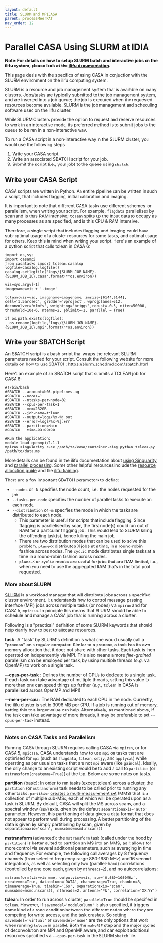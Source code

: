 ```yaml
---
layout: default
title: SLURM and MPICASA
parent: processMeerKAT
nav_order: 12
---
```


# Parallel CASA Using SLURM at IDIA

**Note: For details on how to setup SLURM batch and interactive jobs on the ilifu system, please look at the [ilifu documentation](https://docs.ilifu.ac.za/#/getting_started/submit_job_slurm).**

This page deals with the specifics of using CASA in conjuction with the SLURM environment on the ilifu computing system.

SLURM is a resource and job management system that is available on many clusters. Jobs/tasks are typically submitted to the job management system, and are inserted into a job queue; the job is executed when the requested resources become available. SLURM is the job management and scheduling software used on the ilifu cluster.

While SLURM Clusters provide the option to request and reserve resources to work in an interactive mode, its preferred method is to submit jobs to the queue to be run in a non-interactive way.

To run a CASA script in a non-interactive way in the SLURM cluster, you would use the following steps.

1. Write your CASA script.
2. Write an associated SBATCH script for your job.
3. Submit the script (i.e., your job) to the queue using `sbatch`.

<!---

_**The image below illustrates these different steps.**_

![Basic step-by-step guide on to use SLURM and MPICASA to run a CASA Script.](/assets/slurm-and-mpicasa.png)

--->

## Write your CASA Script

CASA scripts are written in Python. An entire pipeline can be written in such a script, that includes flagging, initial calibration and imaging.

It is important to note that different CASA tasks use different schemes for parallelism, when writing your script. For example, `flagdata` parallelises by scan and is thus RAM intensive; `tclean` splits up the input data to occupy as many processes as are specified, and is this CPU & RAM intensive.

Therefore, a single script that includes flagging and imaging could have sub-optimal usage of a cluster resources for some tasks, and optimal usage for others. Keep this in mind when writing your script. Here's an example of a python script that calls tclean in CASA 6:

```
import os,sys
import casampi
from casatasks import tclean,casalog
logfile=casalog.logfile()
casalog.setlogfile('logs/{SLURM_JOB_NAME}-{SLURM_JOB_ID}.casa'.format(**os.environ))

vis=sys.argv[-1]
imagename=vis + '.image'

tclean(vis=vis, imagename=imagename, imsize=[6144,6144], cell='1.5arcsec', gridder='wproject', wprojplanes=512, deconvolver='mfmfs', weighting='briggs',robust=-0.5, niter=50000, threshold=10e-6, nterms=2, pblimit=-1, parallel = True)

if os.path.exists(logfile):
  os.rename(logfile,'logs/{SLURM_JOB_NAME}-{SLURM_JOB_ID}.mpi'.format(**os.environ))
```

## Write your SBATCH Script

An SBATCH script is a bash script that wraps the relevant SLURM parameters needed for your script. Consult the following website for more details on how to use SBATCH:
https://slurm.schedmd.com/sbatch.html

Here’s an example of an SBATCH script that submits a TCLEAN job for CASA 6:

```
#!/bin/bash
#SBATCH --account=b05-pipelines-ag
#SBATCH --nodes=1
#SBATCH --ntasks-per-node=32
#SBATCH --cpus-per-task=1
#SBATCH --mem=232GB
#SBATCH --job-name=tclean
#SBATCH --output=logs/%x-%j.out
#SBATCH --error=logs/%x-%j.err
#SBATCH --partition=Main
#SBATCH --time=03:00:00

#Run the application:
module load openmpi/2.1.1
mpirun singularity exec /path/to/casa/container.simg python tclean.py /path/to/data.ms
```

More details can be found in the ilifu documentation about [using Singularity](https://docs.ilifu.ac.za/#/getting_started/container_environments) and [parallel processing](https://docs.ilifu.ac.za/#/getting_started/submit_job_slurm?id=parallel-computing-on-the-cluster). Some other helpful resources include the [resource allocation guide](https://docs.ilifu.ac.za/#/tech_docs/resource_allocation) and the [ilifu training](https://www.ilifu.ac.za/latest-training).

There are a few important SBATCH parameters to define:

- `--nodes` or `-N` specifies the node count, i.e., the nodes requested for the job.
- `--tasks-per-node` specifies the number of parallel tasks to execute on each node.
- `--distribution` or `-m` specifies the mode in which the tasks are distributed to each node.
  - This parameter is useful for scripts that include flagging. Since flagging is parallelised by scan, the first node(s) could run out of RAM for a particular flagging job. This would lead to SLURM killing the offending task(s), hence killing the main job.
  - There are two distribution modes that can be used to solve this problem. `plane=X` distributes X jobs at a time, in a round-robin fashion across nodes. The `cyclic` mode distributes single tasks at a time in a round-robin fashion across nodes.
  - `plane=X` or `cyclic` modes are useful for jobs that are RAM limited, i.e., when you need to use the aggregated RAM that’s in the total pool requested.
<!-- - The `-J`, `-o` and `-e` parameters -->

### More about SLURM
[SLURM](https://slurm.schedmd.com/overview.html) is a workload manager that will distribute jobs across a specified cluster environment. It understands how to control message passing interface (MPI) jobs across multiple tasks (or nodes) via `mpirun` and for CASA 5, `mpicasa`. In principle this means that SLURM should be able to schedule and manage a CASA job that is running across a cluster.

Following is a "practical" definition of some SLURM keywords that should help clarify how to best to allocate resources.

__task__ : A "task" by SLURM's definition is what one would usually call a "process" on a regular computer. Similar to a process, a task has its own memory allocation that it does not share with other tasks. Each task is then operated on independently via MPI. This also means a more _fine-grained_ parallelism can be employed per task, by using multiple threads (_e.g._ via OpenMP) to work on a single task.

__--cpus-per-task__ : Defines the number of CPUs to dedicate to a single task. If each task can take advantage of multiple threads, setting this value to more than one can speed things up further (_e.g.,_ `tclean` in CASA is parallelised across OpenMP and MPI)

__--mem-per-cpu__ : The RAM dedicated to each CPU in the node. Currently, the ilifu cluster is set to 3096 MB per CPU. If a job is running out of memory, setting this to a larger value can help. Alternatively, as mentioned above, if the task can take advantage of more threads, it may be preferable to set `--cpus-per-task` instead.

<!-- __-m/--distribution__ : This controls how the tasks are allocated across the requested nodes. The sbatch `man` page has a very good explanation on the various modes available. -->



------

###  Notes on CASA Tasks and Parallelism

Running CASA through SLURM requires calling CASA via `mpirun`, or for CASA 5, `mpicasa`. CASA understands how to use `mpi` on tasks that are optimised for `mpi` (such as `flagdata`, `tclean`, `setjy`, and `applycal`) while operating as per usual on tasks that are not `mpi` aware (like `gaincal`). Ideally, the only change to an existing script would be to add a call to `partition` (or `mstransform(createmms=True)`) at the top. Below are some notes on tasks.

__partition__ (basic): In order to run tasks (except tclean) across a cluster, the `partition` (or `mstransform`) task needs to be called prior to running any other tasks. `partition`  [creates a multi-measurement set](https://casa.nrao.edu/casadocs/casa-5.4.1/uv-manipulation/data-partition) (MMS) that is a collection of multiple sub-MSs, each of which will be operated upon as a task in SLURM. By default, CASA will split the MS across scans, and a spectral window (`spw`) axis, given by the default `separationaxis='auto'` parameter. However, this partitioning of data gives a data format that does not appear to perform well during processing. A better partitioning of the data is given by simply partitioning by scan, given by `separationaxis='scan', numsubms=msmd.nscans()`

__mstransform__ (advanced): the `mstransform` task (called under the hood by `partition`) is better suited to partition an MS into an MMS, as it allows for more control via several additional parameters, such as averaging in time and frequency. For example, the following call averages by 8 frequency channels (from selected frequency range 880-1680 MHz) and 16 second integrations, as well as selecting only two (parallel-hand) correlations (controlled by one core each, given by `nthreads=2`), and no autocorrelations:

```
mstransform(vis=visname, outputvis=mvis, spw='0:880~1680MHz', createmms=True, datacolumn='DATA', chanaverage=True, chanbin=8, timeaverage=True, timebin='16s', separationaxis='scan', numsubms=msmd.nscans(), nthreads=2, antenna='*&', correlation='XX,YY')
```

<!--
The number of SUBMSes created can be specified in `partition`, however it seems that specifying a number larger than what CASA would decide leads to some strangeness with the metadata (and a failure of tasks that operate on the MMS).
-->

__tclean__: In order to run across a cluster, `parallel=True` should be specified in `tclean`. However, if `savemodel='modelcolumn'` is also specified, it triggers some kind of a race condition between the different nodes where they are competing for write access, and the task crashes. So setting `savemodel='virtual'` or `savemodel='none'` are the only options that work when running `tclean` in parallel. Both the `makePSF` step and the major cycles of deconvolution are MPI and OpenMP aware, and can exploit additional resources specified via `--cpus-per-task` in the SLURM `sbatch` file.
